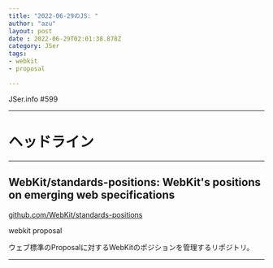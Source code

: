 ```yaml
---
title: "2022-06-29のJS: "
author: "azu"
layout: post
date : 2022-06-29T02:01:38.878Z
category: JSer
tags:
- webkit
- proposal

---
```


JSer.info #599

----

<h1 class="site-genre">ヘッドライン</h1>

----

## WebKit/standards-positions: WebKit&#039;s positions on emerging web specifications
[github.com/WebKit/standards-positions](https://github.com/WebKit/standards-positions "WebKit/standards-positions: WebKit&#039;s positions on emerging web specifications")
<p class="jser-tags jser-tag-icon"><span class="jser-tag">webkit</span> <span class="jser-tag">proposal</span></p>

ウェブ標準のProposalに対するWebKitのポジションを管理するリポジトリ。


----

